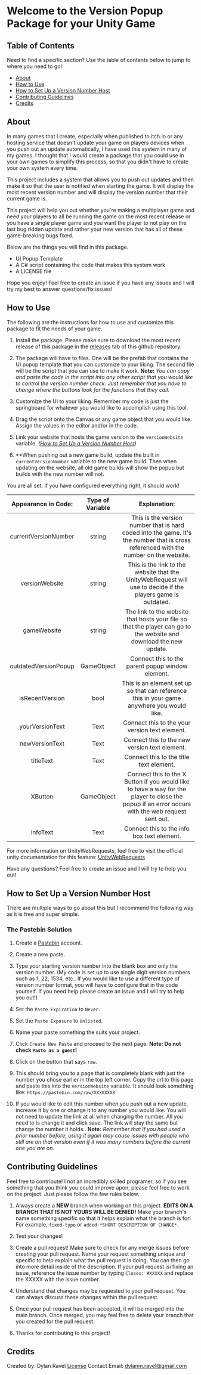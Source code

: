 # Welcome to the Version Popup Package for your Unity Game

## Table of Contents

Need to find a specific section? Use the table of contents below to jump to where you need to go!

- [About](#about)
- [How to Use](#how-to-use)
- [How to Set Up a Version Number Host](#how-to-set-up-a-version-number-host)
- [Contributing Guidelines](#contributing-guidelines)
- [Credits](#credits)

## About

In many games that I create, especially when published to itch.io or any hosting service that doesn't update your game on players devices when you push out an update automatically, I have used this system in many of my games. I thought that I would create a package that you could use in your own games to simplify this process, so that you didn't have to create your own system every time.

This project includes a system that allows you to push out updates and then make it so that the user is notified when starting the game. It will display the most recent version number and will display the version number that their current game is.

This project will help you out whether you're making a multiplayer game and need your players to all be running the game on the most recent release or you have a single player game and you want the player to not play on the last bug ridden update and rather your new version that has all of these game-breaking bugs fixed.

Below are the things you will find in this package.

- UI Popup Template
- A C# script containing the code that makes this system work
- A LICENSE file

Hope you enjoy! Feel free to create an issue if you have any issues and I will try my best to answer questions/fix issues!

## How to Use

The following are the instructions for how to use and customize this package to fit the needs of your game.

1) Install the package. Please make sure to download the most recent release of this package in the [releases](https://github.com/DylanDevelops/Unity-Game-Version-Update-Popup/releases) tab of this github repository.

2) The package will have to files. One will be the prefab that contains the UI popup template that you can customize to your liking. The second file will be the script that you can use to make it work. **Note:** *You can copy and paste the code in the script into any other script that you would like to control the version number check. Just remember that you have to change where the buttons look for the functions that they call.*

3) Customize the UI to your liking. Remember my code is just the springboard for whatever you would like to accomplish using this tool.

4) Drag the script onto the Canvas or any game object that you would like. Assign the values in the editor and/or in the code.

5) Link your website that hosts the game version to the `versionWebsite` variable. *([How to Set Up a Version Number Host](#how-to-set-up-a-version-number-host))*

6) **When pushing out a new game build, update the built in `currentVersionNumber` variable to the new game build. Then when updating on the website, all old game builds will show the popup but builds with the new number will not.

You are all set. If you have configured everything right, it should work! 

| **Appearance in Code:** | **Type of  Variable** |                                                                 **Explanation:**                                                                 |
|:-----------------------:|:---------------------:|:------------------------------------------------------------------------------------------------------------------------------------------------:|
|   currentVersionNumber  |         string        | This is the version number that is hard coded into the game. It's the number that is cross referenced with the number on the website.            |
|      versionWebsite     |         string        | This is the link to the website that the UnityWebRequest will use to decide if the players game is outdated.                                     |
|        gameWebsite      |         string        | The link to the website that hosts your file so that the player can go to the website and download the new update.                               |
|   outdatedVersionPopup  |       GameObject      | Connect this to the parent popup window element.                                                                                                 |
|      isRecentVersion    |          bool         | This is an element set up so that can reference this in your game anywhere you would like.                                                       |
|     yourVersionText     |          Text         | Connect this to the your version text element.                                                                                                   |
|      newVersionText     |          Text         | Connect this to the new version text element.                                                                                                    |
|        titleText        |          Text         | Connect this to the title text element.                                                                                                          |
|          XButton        |        GameObject     | Connect this to the X Button if you would like to have a way for the player to close the popup if an error occurs with the web request sent out. |
|         infoText        |          Text         | Connect this to the info box text element.                                                                                                       |

For more information on UnityWebRequests, feel free to visit the official unity documentation for this feature: [UnityWebRequests](https://docs.unity3d.com/2023.1/Documentation/ScriptReference/Networking.UnityWebRequest.html)

Have any questions? Feel free to create an issue and I will try to help you out!

## How to Set Up a Version Number Host

There are multiple ways to go about this but I recommend the following way as it is free and super simple.

### The Pastebin Solution

1) Create a [Pastebin](https://pastebin.com/signup) account.

2) Create a new paste.

3) Type your starting version number into the blank box and only the version number. (My code is set up to use single digit version numbers such as 1, 22, 1534, etc.. If you would like to use a different type of version number format, you will have to configure that in the code yourself. If you need help please create an issue and I will try to help you out!)

4) Set the `Paste Expiration` to `Never`.

5) Set the `Paste Exposure` to `Unlisted`.

6) Name your paste something the suits your project.

7) Click `Create New Paste` and proceed to the next page. **Note: Do not check `Paste as a guest`!**

8) Click on the button that says `raw`.

9) This should bring you to a page that is completely blank with just the number you chose earlier in the top left corner. Copy the url to this page and paste this into the `versionWebsite` variable. It should look something like: `https://pastebin.com/raw/XXXXXXXX`

10) If you would like to edit this number when you push out a new update, increase it by one or change it to any number you would like. You will not need to update the link at all when changing the number. All you need to is change it and click save. The link will stay the same but change the number it holds.. **Note:** *Remember that if you had used a prior number before, using it again may cause issues with people who still are on that version even if it was many numbers before the current one you are on.*

## Contributing Guidelines

Feel free to contribute! I not an incredibly skilled programer, so if you see something that you think you could improve apon, please feel free to work on the project. Just please follow the few rules below.

1) Always create a **NEW** branch when working on this project. **EDITS ON A BRANCH THAT IS NOT YOURS WILL BE DENIED!** Make your branch's name something specific so that it helps explain what the branch is for! For example, `fixed-typo` or `added-*SHORT DESCRIPTION OF CHANGE*`.

2) Test your changes!

3) Create a pull request! Make sure to check for any merge issues before creating your pull request. Name your request something unique and specific to help explain what the pull request is doing. You can then go into more detail inside of the description. If your pull request isi fixing an issue, reference the issue number by typing `Closes: #XXXXX` and replace the XXXXX with the issue number.

4) Understand that changes may be requested to your pull request. You can always discuss these changes within the pull request.

5) Once your pull request has been accepted, it will be merged into the main branch. Once merged, you may feel free to delete your branch that you created for the pull request.

6) Thanks for contributing to this project!

## Credits

Created by: Dylan Ravel [License](License)
Contact Email: [dylanm.ravel@gmail.com](dylanm.ravel@gmail.com)
